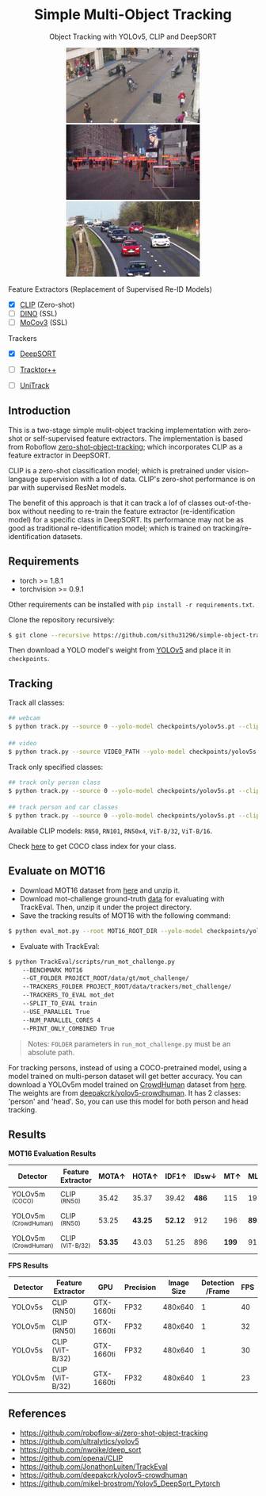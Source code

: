 # <div align="center">Simple Multi-Object Tracking</div>

<div align="center">
<p>Object Tracking with YOLOv5, CLIP and DeepSORT</p>
<p>
<img src="gifs/test_out.gif" width="270"/> <img src="gifs/newyork_out.gif" width="270"/> <img src="gifs/cars_out.gif" width="270"/> 
</p>
</div>

Feature Extractors (Replacement of Supervised Re-ID Models)

- [x] [CLIP](https://arxiv.org/abs/2103.00020) (Zero-shot)
- [ ] [DINO](https://arxiv.org/abs/2104.14294v2) (SSL)
- [ ] [MoCov3](https://arxiv.org/abs/2104.02057) (SSL)

Trackers

- [x] [DeepSORT](https://arxiv.org/abs/1703.07402)
- [ ] [Tracktor++](https://arxiv.org/abs/1903.05625)
- [ ] [UniTrack](https://arxiv.org/abs/2107.02156)


## Introduction

This is a two-stage simple mulit-object tracking implementation with zero-shot or self-supervised feature extractors. The implementation is based from Roboflow [zero-shot-object-tracking](https://github.com/roboflow-ai/zero-shot-object-tracking); which incorporates CLIP as a feature extractor in DeepSORT. 

CLIP is a zero-shot classification model; which is pretrained under vision-langauge supervision with a lot of data. CLIP's zero-shot performance is on par with supervised ResNet models.

The benefit of this approach is that it can track a lof of classes out-of-the-box without needing to re-train the feature extractor (re-identification model) for a specific class in DeepSORT. Its performance may not be as good as traditional re-identification model; which is trained on tracking/re-identification datasets.


## Requirements

* torch >= 1.8.1
* torchvision >= 0.9.1

Other requirements can be installed with `pip install -r requirements.txt`.

Clone the repository recursively:

```bash
$ git clone --recursive https://github.com/sithu31296/simple-object-tracking.git
```

Then download a YOLO model's weight from [YOLOv5](https://github.com/ultralytics/yolov5) and place it in `checkpoints`.

## Tracking

Track all classes:

```bash
## webcam
$ python track.py --source 0 --yolo-model checkpoints/yolov5s.pt --clip-model RN50

## video
$ python track.py --source VIDEO_PATH --yolo-model checkpoints/yolov5s.pt --clip-model RN50
```

Track only specified classes:

```bash
## track only person class
$ python track.py --source 0 --yolo-model checkpoints/yolov5s.pt --clip-model RN50 --filter-class 0

## track person and car classes
$ python track.py --source 0 --yolo-model checkpoints/yolov5s.pt --clip-model RN50 --filter-class 0 2
```

Available CLIP models: `RN50`, `RN101`, `RN50x4`, `ViT-B/32`, `ViT-B/16`.

Check [here](tracking/utils.py#L14) to get COCO class index for your class.

## Evaluate on MOT16

* Download MOT16 dataset from [here](https://motchallenge.net/data/MOT16.zip) and unzip it.
* Download mot-challenge ground-truth [data](https://omnomnom.vision.rwth-aachen.de/data/TrackEval/data.zip) for evaluating with TrackEval. Then, unzip it under the project directory.
* Save the tracking results of MOT16 with the following command:

```bash
$ python eval_mot.py --root MOT16_ROOT_DIR --yolo-model checkpoints/yolov5m.pt --clip-model RN50
```

* Evaluate with TrackEval:

```bash
$ python TrackEval/scripts/run_mot_challenge.py
    --BENCHMARK MOT16
    --GT_FOLDER PROJECT_ROOT/data/gt/mot_challenge/
    --TRACKERS_FOLDER PROJECT_ROOT/data/trackers/mot_challenge/
    --TRACKERS_TO_EVAL mot_det
    --SPLIT_TO_EVAL train
    --USE_PARALLEL True
    --NUM_PARALLEL_CORES 4
    --PRINT_ONLY_COMBINED True
```

> Notes: `FOLDER` parameters in `run_mot_challenge.py` must be an absolute path.

For tracking persons, instead of using a COCO-pretrained model, using a model trained on multi-person dataset will get better accuracy. You can download a YOLOv5m model trained on [CrowdHuman](https://www.crowdhuman.org/) dataset from [here](https://drive.google.com/file/d/1gglIwqxaH2iTvy6lZlXuAcMpd_U0GCUb/view?usp=sharing). The weights are from [deepakcrk/yolov5-crowdhuman](https://github.com/deepakcrk/yolov5-crowdhuman). It has 2 classes: 'person' and 'head'. So, you can use this model for both person and head tracking.

## Results

**MOT16 Evaluation Results**

Detector | Feature Extractor | MOTA↑ | HOTA↑ | IDF1↑ | IDsw↓ | MT↑ | ML↓ | FP↓ | FN↓ | FPS<br><sup>(GTX1660ti)
--- | --- | --- | --- | --- | --- | --- | --- | --- | --- | ---
YOLOv5m<sup><br>(COCO) | CLIP<sup><br>(RN50) | 35.42 | 35.37 | 39.42 | **486** | 115 | 192 | **6880** | 63931 | 7
YOLOv5m<sup><br>(CrowdHuman) | CLIP<sup><br>(RN50) | 53.25 | **43.25** | **52.12** | 912 | 196 | **89** | 14076 | 36625 | 6
YOLOv5m<sup><br>(CrowdHuman) | CLIP<sup><br>(ViT-B/32) | **53.35** | 43.03 | 51.25 | 896 | **199** | 91 | 14035 | **36575** | 4

**FPS Results**

Detector | Feature Extractor | GPU | Precision | Image Size | Detection<br>/Frame | FPS
--- | --- | --- | --- | --- | --- | ---
YOLOv5s | CLIP (RN50) | GTX-1660ti | FP32 | 480x640 | 1 | 40
YOLOv5m | CLIP (RN50) | GTX-1660ti | FP32 | 480x640 | 1 | 32
YOLOv5s | CLIP (ViT-B/32) | GTX-1660ti | FP32 | 480x640 | 1 | 30
YOLOv5m | CLIP (ViT-B/32) | GTX-1660ti | FP32 | 480x640 | 1 | 23


## References

* https://github.com/roboflow-ai/zero-shot-object-tracking
* https://github.com/ultralytics/yolov5
* https://github.com/nwojke/deep_sort
* https://github.com/openai/CLIP
* https://github.com/JonathonLuiten/TrackEval
* https://github.com/deepakcrk/yolov5-crowdhuman
* https://github.com/mikel-brostrom/Yolov5_DeepSort_Pytorch